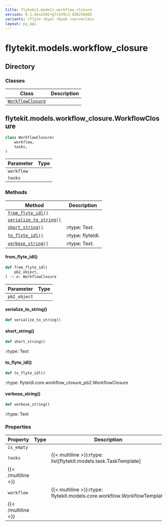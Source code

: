 ```yaml
---
title: flytekit.models.workflow_closure
version: 0.1.dev2192+g7c539c3.d20250403
variants: +flyte +byoc +byok +serverless
layout: py_api
---
```


# flytekit.models.workflow_closure

## Directory

### Classes

| Class | Description |
|-|-|
| [`WorkflowClosure`](.././flytekit.models.workflow_closure#flytekitmodelsworkflow_closureworkflowclosure) |  |

## flytekit.models.workflow_closure.WorkflowClosure

```python
class WorkflowClosure(
    workflow,
    tasks,
)
```
| Parameter | Type |
|-|-|
| `workflow` |  |
| `tasks` |  |

### Methods

| Method | Description |
|-|-|
| [`from_flyte_idl()`](#from_flyte_idl) |  |
| [`serialize_to_string()`](#serialize_to_string) |  |
| [`short_string()`](#short_string) | :rtype: Text. |
| [`to_flyte_idl()`](#to_flyte_idl) | :rtype: flyteidl. |
| [`verbose_string()`](#verbose_string) | :rtype: Text. |


#### from_flyte_idl()

```python
def from_flyte_idl(
    pb2_object,
) -> e: WorkflowClosure
```
| Parameter | Type |
|-|-|
| `pb2_object` |  |

#### serialize_to_string()

```python
def serialize_to_string()
```
#### short_string()

```python
def short_string()
```
:rtype: Text


#### to_flyte_idl()

```python
def to_flyte_idl()
```
:rtype: flyteidl.core.workflow_closure_pb2.WorkflowClosure


#### verbose_string()

```python
def verbose_string()
```
:rtype: Text


### Properties

| Property | Type | Description |
|-|-|-|
| `is_empty` |  |  |
| `tasks` |  | {{< multiline >}}:rtype: list[flytekit.models.task.TaskTemplate]
{{< /multiline >}} |
| `workflow` |  | {{< multiline >}}:rtype: flytekit.models.core.workflow.WorkflowTemplate
{{< /multiline >}} |

